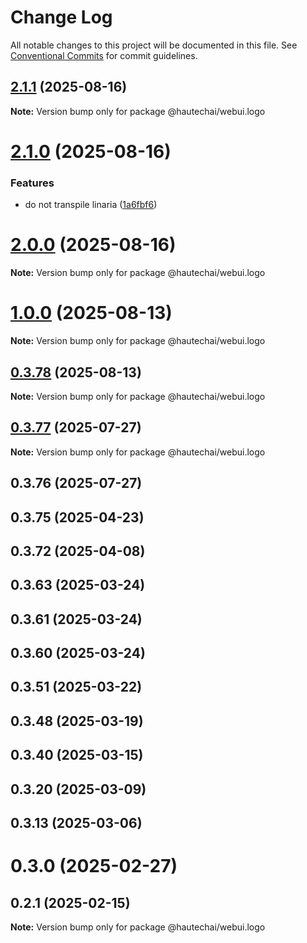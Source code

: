 # Change Log

All notable changes to this project will be documented in this file.
See [Conventional Commits](https://conventionalcommits.org) for commit guidelines.

## [2.1.1](https://github.com/HautechAI/webui/compare/@hautechai/webui.logo@2.1.0...@hautechai/webui.logo@2.1.1) (2025-08-16)

**Note:** Version bump only for package @hautechai/webui.logo

# [2.1.0](https://github.com/HautechAI/webui/compare/@hautechai/webui.logo@1.0.0...@hautechai/webui.logo@2.1.0) (2025-08-16)

### Features

- do not transpile linaria ([1a6fbf6](https://github.com/HautechAI/webui/commit/1a6fbf6353a0e5028040006b5045170cf83f1ba0))

# [2.0.0](https://github.com/HautechAI/webui/compare/@hautechai/webui.logo@1.0.0...@hautechai/webui.logo@2.0.0) (2025-08-16)

**Note:** Version bump only for package @hautechai/webui.logo

# [1.0.0](https://github.com/HautechAI/webui/compare/@hautechai/webui.logo@0.3.78...@hautechai/webui.logo@1.0.0) (2025-08-13)

**Note:** Version bump only for package @hautechai/webui.logo

## [0.3.78](https://github.com/HautechAI/webui/compare/@hautechai/webui.logo@0.3.77...@hautechai/webui.logo@0.3.78) (2025-08-13)

**Note:** Version bump only for package @hautechai/webui.logo

## [0.3.77](https://github.com/HautechAI/webui/compare/@hautechai/webui.logo@0.3.76...@hautechai/webui.logo@0.3.77) (2025-07-27)

**Note:** Version bump only for package @hautechai/webui.logo

## 0.3.76 (2025-07-27)

## 0.3.75 (2025-04-23)

## 0.3.72 (2025-04-08)

## 0.3.63 (2025-03-24)

## 0.3.61 (2025-03-24)

## 0.3.60 (2025-03-24)

## 0.3.51 (2025-03-22)

## 0.3.48 (2025-03-19)

## 0.3.40 (2025-03-15)

## 0.3.20 (2025-03-09)

## 0.3.13 (2025-03-06)

# 0.3.0 (2025-02-27)

## 0.2.1 (2025-02-15)

**Note:** Version bump only for package @hautechai/webui.logo

